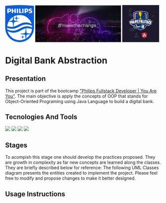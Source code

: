 
<div>
  <img src="./.img/philips-footer-logo.jpg" alt="philips-logo" width="18.5%" align-self="center" margin="0px">
  <img src="./.img/dio-make-the-change.jpg" alt="dio-logo" width="55%" align-self="center" margin="0px"> 
  <img src="./.img/PhilipsDioBootCampLogo.jpg" alt="bootcamp-logo" width="23.5%" align-self="center" margin="0px"> 
</div>

# Digital Bank Abstraction
## Presentation
This project is part of the bootcamp ["Philips Fullstack Developer | You Are You"](https://web.dio.me/home). 
The main objective is apply the concepts of OOP  that stands for Object-Oriented Programing using Java Language to build a digital bank.

## Tecnologies And Tools
<div>
<img src="https://img.shields.io/static/v1?label=&message=JAVA&color=orange">
<img src="https://img.shields.io/static/v1?label=&message=GIT&color=blueviolet">
<img src="https://img.shields.io/static/v1?label=&message=GITHUB&color=blue">
<img src="https://img.shields.io/static/v1?label=&message=INTELLIJ&color=blue">
</div>

## Stages
To acompish this stage one should develop the practices proposed. They are growth in complexity as far new concepts are learned along the classes. They are briefly described below for reference:
The following UML Classes diagram presents the entities created to implement the project. Please feel free to modify and propose changes to make it better designed.

## Usage Instructions

